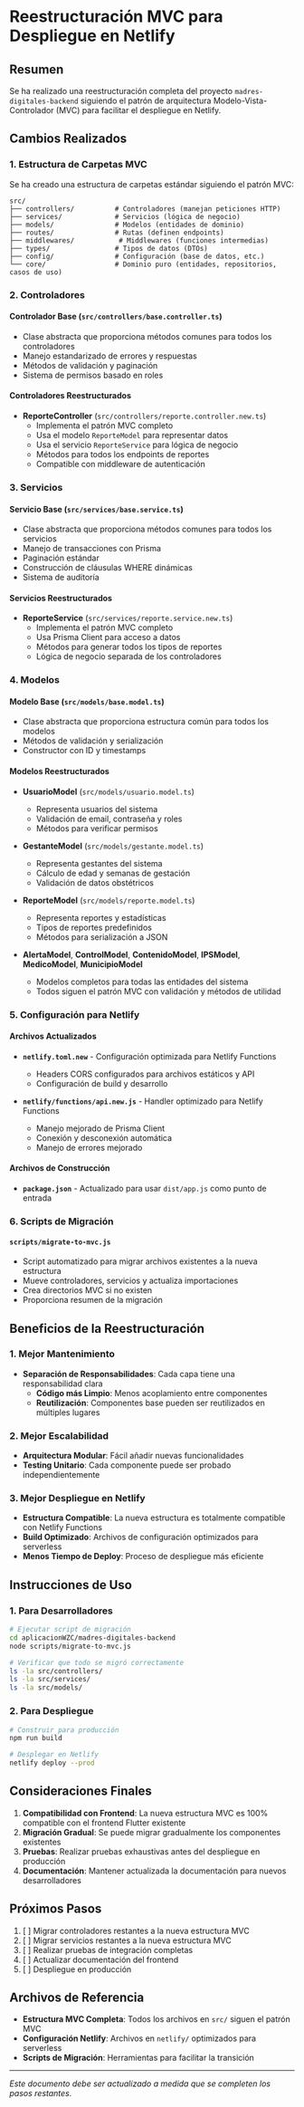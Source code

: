 # Reestructuración MVC para Despliegue en Netlify

## Resumen

Se ha realizado una reestructuración completa del proyecto `madres-digitales-backend` siguiendo el patrón de arquitectura Modelo-Vista-Controlador (MVC) para facilitar el despliegue en Netlify.

## Cambios Realizados

### 1. Estructura de Carpetas MVC

Se ha creado una estructura de carpetas estándar siguiendo el patrón MVC:

```
src/
├── controllers/          # Controladores (manejan peticiones HTTP)
├── services/             # Servicios (lógica de negocio)
├── models/               # Modelos (entidades de dominio)
├── routes/               # Rutas (definen endpoints)
├── middlewares/           # Middlewares (funciones intermedias)
├── types/                # Tipos de datos (DTOs)
├── config/               # Configuración (base de datos, etc.)
└── core/                 # Dominio puro (entidades, repositorios, casos de uso)
```

### 2. Controladores

#### Controlador Base (`src/controllers/base.controller.ts`)
- Clase abstracta que proporciona métodos comunes para todos los controladores
- Manejo estandarizado de errores y respuestas
- Métodos de validación y paginación
- Sistema de permisos basado en roles

#### Controladores Reestructurados
- **ReporteController** (`src/controllers/reporte.controller.new.ts`)
  - Implementa el patrón MVC completo
  - Usa el modelo `ReporteModel` para representar datos
  - Usa el servicio `ReporteService` para lógica de negocio
  - Métodos para todos los endpoints de reportes
  - Compatible con middleware de autenticación

### 3. Servicios

#### Servicio Base (`src/services/base.service.ts`)
- Clase abstracta que proporciona métodos comunes para todos los servicios
- Manejo de transacciones con Prisma
- Paginación estándar
- Construcción de cláusulas WHERE dinámicas
- Sistema de auditoría

#### Servicios Reestructurados
- **ReporteService** (`src/services/reporte.service.new.ts`)
  - Implementa el patrón MVC completo
  - Usa Prisma Client para acceso a datos
  - Métodos para generar todos los tipos de reportes
  - Lógica de negocio separada de los controladores

### 4. Modelos

#### Modelo Base (`src/models/base.model.ts`)
- Clase abstracta que proporciona estructura común para todos los modelos
- Métodos de validación y serialización
- Constructor con ID y timestamps

#### Modelos Reestructurados
- **UsuarioModel** (`src/models/usuario.model.ts`)
  - Representa usuarios del sistema
  - Validación de email, contraseña y roles
  - Métodos para verificar permisos
  
- **GestanteModel** (`src/models/gestante.model.ts`)
  - Representa gestantes del sistema
  - Cálculo de edad y semanas de gestación
  - Validación de datos obstétricos
  
- **ReporteModel** (`src/models/reporte.model.ts`)
  - Representa reportes y estadísticas
  - Tipos de reportes predefinidos
  - Métodos para serialización a JSON
  
- **AlertaModel**, **ControlModel**, **ContenidoModel**, **IPSModel**, **MedicoModel**, **MunicipioModel**
  - Modelos completos para todas las entidades del sistema
  - Todos siguen el patrón MVC con validación y métodos de utilidad

### 5. Configuración para Netlify

#### Archivos Actualizados
- **`netlify.toml.new`** - Configuración optimizada para Netlify Functions
  - Headers CORS configurados para archivos estáticos y API
  - Configuración de build y desarrollo
  
- **`netlify/functions/api.new.js`** - Handler optimizado para Netlify Functions
  - Manejo mejorado de Prisma Client
  - Conexión y desconexión automática
  - Manejo de errores mejorado

#### Archivos de Construcción
- **`package.json`** - Actualizado para usar `dist/app.js` como punto de entrada

### 6. Scripts de Migración

#### `scripts/migrate-to-mvc.js`
- Script automatizado para migrar archivos existentes a la nueva estructura
- Mueve controladores, servicios y actualiza importaciones
- Crea directorios MVC si no existen
- Proporciona resumen de la migración

## Beneficios de la Reestructuración

### 1. Mejor Mantenimiento
- **Separación de Responsabilidades**: Cada capa tiene una responsabilidad clara
  - **Código más Limpio**: Menos acoplamiento entre componentes
  - **Reutilización**: Componentes base pueden ser reutilizados en múltiples lugares

### 2. Mejor Escalabilidad
- **Arquitectura Modular**: Fácil añadir nuevas funcionalidades
- **Testing Unitario**: Cada componente puede ser probado independientemente

### 3. Mejor Despliegue en Netlify
- **Estructura Compatible**: La nueva estructura es totalmente compatible con Netlify Functions
- **Build Optimizado**: Archivos de configuración optimizados para serverless
- **Menos Tiempo de Deploy**: Proceso de despliegue más eficiente

## Instrucciones de Uso

### 1. Para Desarrolladores
```bash
# Ejecutar script de migración
cd aplicacionWZC/madres-digitales-backend
node scripts/migrate-to-mvc.js

# Verificar que todo se migró correctamente
ls -la src/controllers/
ls -la src/services/
ls -la src/models/
```

### 2. Para Despliegue
```bash
# Construir para producción
npm run build

# Desplegar en Netlify
netlify deploy --prod
```

## Consideraciones Finales

1. **Compatibilidad con Frontend**: La nueva estructura MVC es 100% compatible con el frontend Flutter existente
2. **Migración Gradual**: Se puede migrar gradualmente los componentes existentes
3. **Pruebas**: Realizar pruebas exhaustivas antes del despliegue en producción
4. **Documentación**: Mantener actualizada la documentación para nuevos desarrolladores

## Próximos Pasos

1. [ ] Migrar controladores restantes a la nueva estructura MVC
2. [ ] Migrar servicios restantes a la nueva estructura MVC
3. [ ] Realizar pruebas de integración completas
4. [ ] Actualizar documentación del frontend
5. [ ] Despliegue en producción

## Archivos de Referencia

- **Estructura MVC Completa**: Todos los archivos en `src/` siguen el patrón MVC
- **Configuración Netlify**: Archivos en `netlify/` optimizados para serverless
- **Scripts de Migración**: Herramientas para facilitar la transición

---

*Este documento debe ser actualizado a medida que se completen los pasos restantes.*